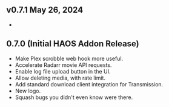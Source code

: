 <!-- https://developers.home-assistant.io/docs/add-ons/presentation#keeping-a-changelog -->

## v0.7.1 May 26, 2024

-

## 0.7.0 (Initial HAOS Addon Release)

- Make Plex scrobble web hook more useful.
- Accelerate Radarr movie API requests.
- Enable log file upload button in the UI.
- Allow deleting media, with rate limit.
- Add standard download client integration for Transmission.
- New logo.
- Squash bugs you didn't even know were there.
